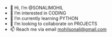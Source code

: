 - 👋 Hi, I’m @SONALIMOHIL
- 👀 I’m interested in CODING
- 🌱 I’m currently learning PYTHON
- 💞️ I’m looking to collaborate on PROJECTS
- 📫 Reach me via email mohilsonali@gmail.com

<!---
SONALIMOHIL/SONALIMOHIL is a ✨ special ✨ repository because its `README.md` (this file) appears on your GitHub profile.
You can click the Preview link to take a look at your changes.
--->

